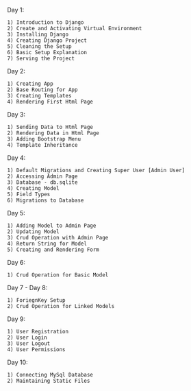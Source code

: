 <!-- Django Course -->

Day 1:

    1) Introduction to Django
    2) Create and Activating Virtual Environment
    3) Installing Django
    4) Creating Django Project
    5) Cleaning the Setup
    6) Basic Setup Explanation
    7) Serving the Project


Day 2:

    1) Creating App
    2) Base Routing for App
    3) Creating Templates
    4) Rendering First Html Page


Day 3:

    1) Sending Data to Html Page
    2) Rendering Data in Html Page
    3) Adding Bootstrap Menu
    4) Template Inheritance


Day 4:

    1) Default Migrations and Creating Super User [Admin User]
    2) Accessing Admin Page
    3) Database - db.sqlite
    4) Creating Model
    5) Field Types
    6) Migrations to Database


Day 5:

    1) Adding Model to Admin Page
    2) Updating Model
    3) Crud Operation with Admin Page
    4) Return String for Model
    5) Creating and Rendering Form


Day 6:

    1) Crud Operation for Basic Model


Day 7 - Day 8:

    1) ForiegnKey Setup
    2) Crud Operation for Linked Models


Day 9:

    1) User Registration
    2) User Login
    3) User Logout
    4) User Permissions

Day 10:

    1) Connecting MySql Database
    2) Maintaining Static Files

